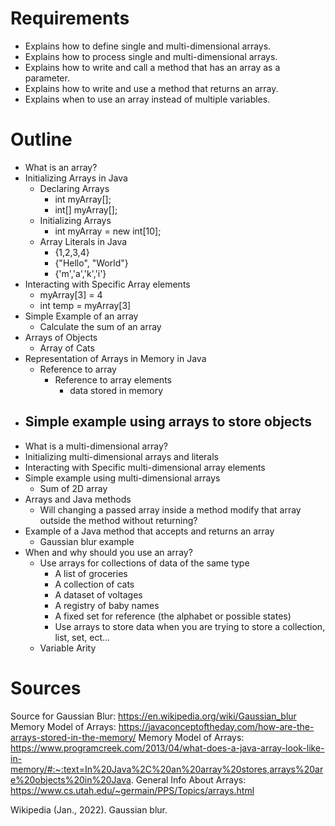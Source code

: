 # Requirements
- Explains how to define single and multi-dimensional arrays.
- Explains how to process single and multi-dimensional arrays.
- Explains how to write and call a method that has an array as a parameter.
- Explains how to write and use a method that returns an array.
- Explains when to use an array instead of multiple variables.

# Outline
- What is an array?
- Initializing Arrays in Java
  - Declaring Arrays
    - int myArray[];
    - int[] myArray[];
  - Initializing Arrays
    - int myArray = new int[10];
  - Array Literals in Java
    - {1,2,3,4}
    - {"Hello", "World"}
    - {'m','a','k','i'}
- Interacting with Specific Array elements
  - myArray[3] = 4
  - int temp = myArray[3]
- Simple Example of an array
  - Calculate the sum of an array
- Arrays of Objects
  - Array of Cats
- Representation of Arrays in Memory in Java
  - Reference to array
    - Reference to array elements
      - data stored in memory
- Simple example using arrays to store objects
  - 
- What is a multi-dimensional array?
- Initializing multi-dimensional arrays and literals
- Interacting with Specific multi-dimensional array elements
- Simple example using multi-dimensional arrays
  - Sum of 2D array
- Arrays and Java methods
  - Will changing a passed array inside a method modify that array outside the method without returning?
- Example of a Java method that accepts and returns an array
  - Gaussian blur example
- When and why should you use an array?
  - Use arrays for collections of data of the same type
    - A list of groceries
    - A collection of cats
    - A dataset of voltages
    - A registry of baby names
    - A fixed set for reference (the alphabet or possible states)
    - Use arrays to store data when you are trying to store a collection, list, set, ect...
  - Variable Arity


# Sources
Source for Gaussian Blur: https://en.wikipedia.org/wiki/Gaussian_blur
Memory Model of Arrays: https://javaconceptoftheday.com/how-are-the-arrays-stored-in-the-memory/
Memory Model of Arrays: https://www.programcreek.com/2013/04/what-does-a-java-array-look-like-in-memory/#:~:text=In%20Java%2C%20an%20array%20stores,arrays%20are%20objects%20in%20Java.
General Info About Arrays: https://www.cs.utah.edu/~germain/PPS/Topics/arrays.html


Wikipedia (Jan., 2022). Gaussian blur. 
